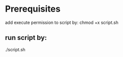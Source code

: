 # Prerequisites
add execute permission to script by:
chmod +x script.sh
## run script by:
./script.sh
